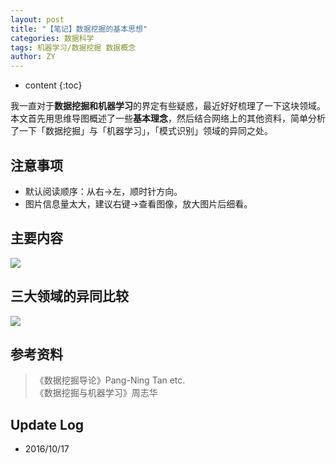 ```yaml
---
layout: post
title: "【笔记】数据挖掘的基本思想"
categories: 数据科学
tags: 机器学习/数据挖掘 数据概念
author: ZY
---
```


* content
{:toc}

我一直对于**数据挖掘和机器学习**的界定有些疑惑，最近好好梳理了一下这块领域。本文首先用思维导图概述了一些**基本理念**，然后结合网络上的其他资料，简单分析了一下「数据挖掘」与「机器学习」，「模式识别」领域的异同之处。




## 注意事项
- 默认阅读顺序：从右→左，顺时针方向。
- 图片信息量太大，建议右键→查看图像，放大图片后细看。

## 主要内容
![](https://raw.githubusercontent.com/woaielf/woaielf.github.io/master/_posts/Pic/1610/161017-1.png)

## 三大领域的异同比较
![](https://raw.githubusercontent.com/woaielf/woaielf.github.io/master/_posts/Pic/1610/161017-2.png)

## 参考资料
> 《数据挖掘导论》Pang-Ning Tan etc. <br>《数据挖掘与机器学习》周志华

## Update Log
- 2016/10/17